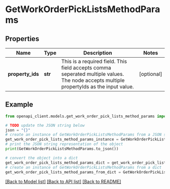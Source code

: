 # GetWorkOrderPickListsMethodParams


## Properties

Name | Type | Description | Notes
------------ | ------------- | ------------- | -------------
**property_ids** | **str** | This is a required field. This field accepts comma seperated multiple values. The node accepts multiple propertyIds as the input value. | [optional] 

## Example

```python
from openapi_client.models.get_work_order_pick_lists_method_params import GetWorkOrderPickListsMethodParams

# TODO update the JSON string below
json = "{}"
# create an instance of GetWorkOrderPickListsMethodParams from a JSON string
get_work_order_pick_lists_method_params_instance = GetWorkOrderPickListsMethodParams.from_json(json)
# print the JSON string representation of the object
print(GetWorkOrderPickListsMethodParams.to_json())

# convert the object into a dict
get_work_order_pick_lists_method_params_dict = get_work_order_pick_lists_method_params_instance.to_dict()
# create an instance of GetWorkOrderPickListsMethodParams from a dict
get_work_order_pick_lists_method_params_from_dict = GetWorkOrderPickListsMethodParams.from_dict(get_work_order_pick_lists_method_params_dict)
```
[[Back to Model list]](../README.md#documentation-for-models) [[Back to API list]](../README.md#documentation-for-api-endpoints) [[Back to README]](../README.md)



